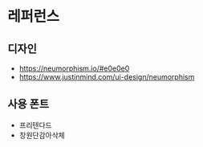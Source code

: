 # 레퍼런스
## 디자인
- https://neumorphism.io/#e0e0e0
- https://www.justinmind.com/ui-design/neumorphism

## 사용 폰트
- 프리텐다드
- 창원단감아삭체